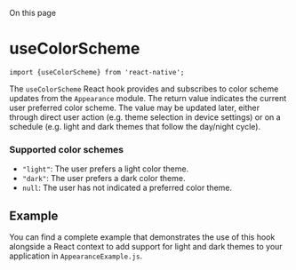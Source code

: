 On this page

# useColorScheme

```
import {useColorScheme} from 'react-native';
```

The `useColorScheme` React hook provides and subscribes to color scheme updates from the `Appearance` module. The return value indicates the current user preferred color scheme. The value may be updated later, either through direct user action (e.g. theme selection in device settings) or on a schedule (e.g. light and dark themes that follow the day/night cycle).

### Supported color schemes

* `"light"`: The user prefers a light color theme.
* `"dark"`: The user prefers a dark color theme.
* `null`: The user has not indicated a preferred color theme.

## Example

You can find a complete example that demonstrates the use of this hook alongside a React context to add support for light and dark themes to your application in `AppearanceExample.js`.
